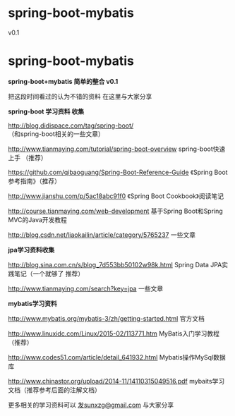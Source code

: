 # spring-boot-mybatis
v0.1

# spring-boot-mybatis

**spring-boot+mybatis 简单的整合 v0.1**

把这段时间看过的认为不错的资料 在这里与大家分享

**spring-boot 学习资料 收集**

http://blog.didispace.com/tag/spring-boot/ （和spring-boot相关的一些文章）

http://www.tianmaying.com/tutorial/spring-boot-overview spring-boot快速上手 （推荐）

https://github.com/qibaoguang/Spring-Boot-Reference-Guide 《Spring Boot参考指南》（推荐）

http://www.jianshu.com/p/5ac18abc91f0 《Spring Boot Cookbook》阅读笔记

http://course.tianmaying.com/web-development 基于Spring Boot和Spring MVC的Java开发教程

http://blog.csdn.net/liaokailin/article/category/5765237 一些文章

**jpa学习资料收集**

http://blog.sina.com.cn/s/blog_7d553bb50102w98k.html Spring Data JPA实践笔记（一个就够了 推荐）

http://www.tianmaying.com/search?key=jpa 一些文章

**mybatis学习资料**

http://www.mybatis.org/mybatis-3/zh/getting-started.html 官方文档

http://www.linuxidc.com/Linux/2015-02/113771.htm MyBatis入门学习教程 （推荐）

http://www.codes51.com/article/detail_641932.html Mybatis操作MySql数据库

http://www.chinastor.org/upload/2014-11/14110315049516.pdf mybaits学习文档（推荐参考后面的注解文档）

更多相关的学习资料可以 发sunxzg@gmail.com 与大家分享

